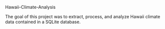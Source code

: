 Hawaii-Climate-Analysis

The goal of this project was to extract, process, and analyze Hawaii climate data contained in a SQLite database.